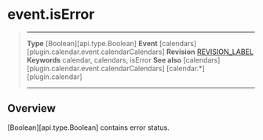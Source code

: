 # event.isError

> --------------------- ------------------------------------------------------------------------------------------
> __Type__              [Boolean][api.type.Boolean]
> __Event__             [calendars][plugin.calendar.event.calendarCalendars]
> __Revision__          [REVISION_LABEL](REVISION_URL)
> __Keywords__          calendar, calendars, isError
> __See also__			[calendars][plugin.calendar.event.calendarCalendars]
>						[calendar.*][plugin.calendar]
> --------------------- ------------------------------------------------------------------------------------------

## Overview

[Boolean][api.type.Boolean] contains error status.
